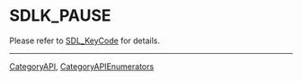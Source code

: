 # SDLK_PAUSE

Please refer to [SDL_KeyCode](SDL_KeyCode) for details.

----
[CategoryAPI](CategoryAPI), [CategoryAPIEnumerators](CategoryAPIEnumerators)

